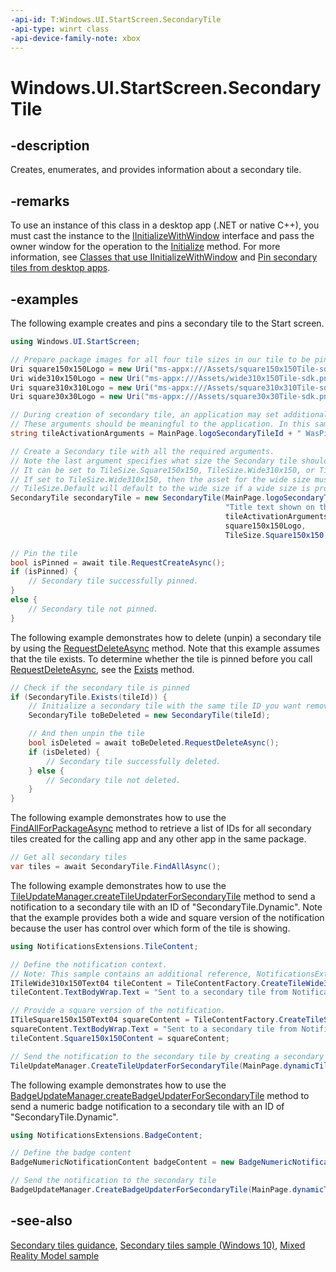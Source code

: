 ```yaml
---
-api-id: T:Windows.UI.StartScreen.SecondaryTile
-api-type: winrt class
-api-device-family-note: xbox
---
```


<!-- Class syntax.
public class SecondaryTile : Windows.UI.StartScreen.ISecondaryTile, Windows.UI.StartScreen.ISecondaryTile2
-->

# Windows.UI.StartScreen.SecondaryTile

## -description

Creates, enumerates, and provides information about a secondary tile.

## -remarks

To use an instance of this class in a desktop app (.NET or native C++), you must cast the instance to the [IInitializeWithWindow](/windows/win32/api/shobjidl_core/nn-shobjidl_core-iinitializewithwindow) interface and pass the owner window for the operation to the [Initialize](/windows/win32/api/shobjidl_core/nf-shobjidl_core-iinitializewithwindow-initialize) method. For more information, see [Classes that use IInitializeWithWindow](/windows/apps/desktop/modernize/desktop-to-uwp-supported-api#classes-that-use-iinitializewithwindow) and [Pin secondary tiles from desktop apps](windows/apps/design/shell/tiles-and-notifications/secondary-tiles-desktop-pinning).

## -examples

The following example creates and pins a secondary tile to the Start screen.

```csharp
using Windows.UI.StartScreen;

// Prepare package images for all four tile sizes in our tile to be pinned as well as for the square30x30 logo used in the Apps view.  
Uri square150x150Logo = new Uri("ms-appx:///Assets/square150x150Tile-sdk.png");
Uri wide310x150Logo = new Uri("ms-appx:///Assets/wide310x150Tile-sdk.png");
Uri square310x310Logo = new Uri("ms-appx:///Assets/square310x310Tile-sdk.png"); 
Uri square30x30Logo = new Uri("ms-appx:///Assets/square30x30Tile-sdk.png");

// During creation of secondary tile, an application may set additional arguments on the tile that will be passed in during activation.
// These arguments should be meaningful to the application. In this sample, we'll pass in the date and time the secondary tile was pinned.
string tileActivationArguments = MainPage.logoSecondaryTileId + " WasPinnedAt=" + DateTime.Now.ToLocalTime().ToString();

// Create a Secondary tile with all the required arguments.
// Note the last argument specifies what size the Secondary tile should show up as by default in the Pin to start fly out.
// It can be set to TileSize.Square150x150, TileSize.Wide310x150, or TileSize.Default.  
// If set to TileSize.Wide310x150, then the asset for the wide size must be supplied as well.
// TileSize.Default will default to the wide size if a wide size is provided, and to the medium size otherwise. 
SecondaryTile secondaryTile = new SecondaryTile(MainPage.logoSecondaryTileId,
                                                "Title text shown on the tile",
                                                tileActivationArguments,
                                                square150x150Logo,
                                                TileSize.Square150x150);

// Pin the tile
bool isPinned = await tile.RequestCreateAsync();
if (isPinned) {
    // Secondary tile successfully pinned.
} 
else {
    // Secondary tile not pinned.
}

```

The following example demonstrates how to delete (unpin) a secondary tile by using the [RequestDeleteAsync](secondarytile_requestdeleteasync_880835933.md) method. Note that this example assumes that the tile exists. To determine whether the tile is pinned before you call [RequestDeleteAsync](secondarytile_requestdeleteasync_880835933.md), see the [Exists](secondarytile_exists_1536819090.md) method.

```csharp
// Check if the secondary tile is pinned
if (SecondaryTile.Exists(tileId)) {
    // Initialize a secondary tile with the same tile ID you want removed
    SecondaryTile toBeDeleted = new SecondaryTile(tileId);

    // And then unpin the tile
    bool isDeleted = await toBeDeleted.RequestDeleteAsync();
    if (isDeleted) {
        // Secondary tile successfully deleted.
    } else {
        // Secondary tile not deleted.
    }
}
```

The following example demonstrates how to use the [FindAllForPackageAsync](secondarytile_findallforpackageasync_2029224098.md) method to retrieve a list of IDs for all secondary tiles created for the calling app and any other app in the same package.

```csharp
// Get all secondary tiles
var tiles = await SecondaryTile.FindAllAsync();
```

The following example demonstrates how to use the [TileUpdateManager.createTileUpdaterForSecondaryTile](../windows.ui.notifications/tileupdatemanager_createtileupdaterforsecondarytile_445640521.md) method to send a notification to a secondary tile with an ID of "SecondaryTile.Dynamic". Note that the example provides both a wide and square version of the notification because the user has control over which form of the tile is showing.

```csharp
using NotificationsExtensions.TileContent;

// Define the notification context.
// Note: This sample contains an additional reference, NotificationsExtensions, which you can use in your apps
ITileWide310x150Text04 tileContent = TileContentFactory.CreateTileWide310x150Text04();
tileContent.TextBodyWrap.Text = "Sent to a secondary tile from NotificationsExtensions!";

// Provide a square version of the notification.
ITileSquare150x150Text04 squareContent = TileContentFactory.CreateTileSquare150x150Text04();
squareContent.TextBodyWrap.Text = "Sent to a secondary tile from NotificationExtensions!";
tileContent.Square150x150Content = squareContent;

// Send the notification to the secondary tile by creating a secondary tile updater
TileUpdateManager.CreateTileUpdaterForSecondaryTile(MainPage.dynamicTileId).Update(tileContent.CreateNotification());
```

The following example demonstrates how to use the [BadgeUpdateManager.createBadgeUpdaterForSecondaryTile](../windows.ui.notifications/badgeupdatemanager_createbadgeupdaterforsecondarytile_131286133.md) method to send a numeric badge notification to a secondary tile with an ID of "SecondaryTile.Dynamic".

```csharp
using NotificationsExtensions.BadgeContent;

// Define the badge content
BadgeNumericNotificationContent badgeContent = new BadgeNumericNotificationContent(6);

// Send the notification to the secondary tile
BadgeUpdateManager.CreateBadgeUpdaterForSecondaryTile(MainPage.dynamicTileId).Update(badgeContent.CreateNotification());

```

## -see-also

[Secondary tiles guidance](/windows/uwp/design/shell/tiles-and-notifications/secondary-tiles), [Secondary tiles sample (Windows 10)](https://github.com/Microsoft/Windows-universal-samples/tree/master/Samples/SecondaryTiles), [Mixed Reality Model sample](https://github.com/Microsoft/Windows-universal-samples/tree/master/Samples/MixedRealityModel)